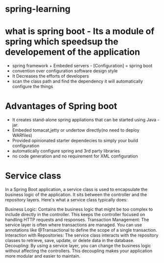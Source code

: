 # spring-learning

# what is spring boot - Its a module of spring which speedsup the developement of the application
-  spring framework + Embeded servers - [Configuration] = spring boot
- convention over configuration software design style
- It Decreases the efforts of developers
- scan the class path and find the dependency it will automatically configure the things

# Advantages of Spring boot
- It creates stand-alone spring appliations that can be started using Java -jar.
- Embeded tomacat,jetty or undertow directly(no need to deploy WARfiles)
- Provided opinionated starter dependecies to simply your build configuration
- automatically configure spring and 3rd party libraries
- no code generation and no requirement for XML configuration

# Service class
In a Spring Boot application, a service class is used to encapsulate the business logic of the application. It sits between the controller and the repository layers. Here's what a service class typically does:

Business Logic: Contains the business logic that might be too complex to include directly in the controller. This keeps the controller focused on handling HTTP requests and responses.
Transaction Management: The service layer is often where transactions are managed. You can use annotations like @Transactional to define the scope of a single transaction.
Interaction with Repositories: The service class interacts with the repository classes to retrieve, save, update, or delete data in the database.
Decoupling: By using a service layer, you can change the business logic without affecting the controllers. This decoupling makes your application more modular and easier to maintain.
